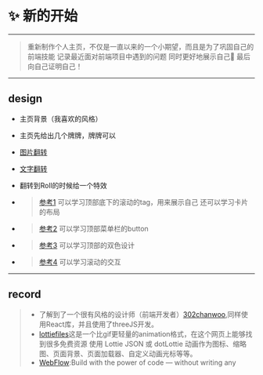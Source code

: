 # :sparkles: 新的开始

---

> 重新制作个人主页，不仅是一直以来的一个小期望，而且是为了巩固自己的前端技能
> 记录最近面对前端项目中遇到的问题
> 同时更好地展示自己:wave:
> 最后向自己证明自己！

---

## design

- 主页背景（我喜欢的风格）
- 主页先给出几个牌牌，牌牌可以
- [图片翻转](https://codesandbox.io/s/cju2d?file=/src/App.tsx)
- [文字翻转](https://codesandbox.io/s/90qj1i)
- 翻转到Roll的时候给一个特效

- > [参考1](https://sjostrandcoffee.com/)
  > 可以学习顶部底下的滚动的tag，用来展示自己
  > 还可以学习卡片的布局

- > [参考2](https://greennavis.com/)
  > 可以学习顶部菜单栏的button

- > [参考3](https://olve.tech/en)
  > 可以学习顶部的双色设计

- > [参考4](https://www.cssdesignawards.com/sites/wrangle/43488/)
  > 可以学习滚动的交互

---

## record

>- 了解到了一个很有风格的设计师（前端开发者）[302chanwoo](http://302chanwoo.com/),同样使用React库，并且使用了threeJS开发。
>- [lottiefiles](https://lottiefiles.com/)这是一个比gif更轻量的animation格式，在这个网页上能够找到很多免费资源
> 使用 Lottie JSON 或 dotLottie 动画作为图标、缩略图、页面背景、页面加载器、自定义动画光标等等。
>- [WebFlow](https://webflow.com/):Build with the power of code — without writing any
